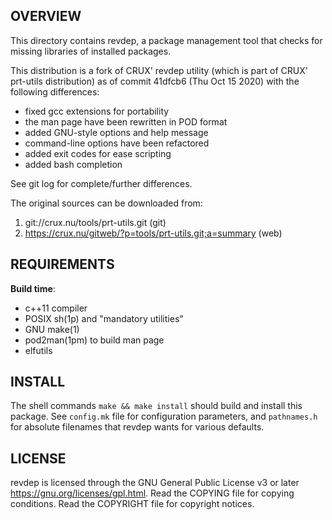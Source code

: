 OVERVIEW
--------
This directory contains revdep, a package management tool that checks
for missing libraries of installed packages.

This distribution is a fork of CRUX' revdep utility (which is part of
CRUX' prt-utils distribution) as of commit 41dfcb6 (Thu Oct 15 2020)
with the following differences:
- fixed gcc extensions for portability
- the man page have been rewritten in POD format
- added GNU-style options and help message
- command-line options have been refactored
- added exit codes for ease scripting
- added bash completion

See git log for complete/further differences.

The original sources can be downloaded from:
1. git://crux.nu/tools/prt-utils.git                        (git)
2. https://crux.nu/gitweb/?p=tools/prt-utils.git;a=summary  (web)


REQUIREMENTS
------------
**Build time**:
- c++11 compiler
- POSIX sh(1p) and "mandatory utilities"
- GNU make(1)
- pod2man(1pm) to build man page
- elfutils


INSTALL
-------
The shell commands `make && make install` should build and install
this package.  See `config.mk` file for configuration parameters,
and `pathnames.h` for absolute filenames that revdep wants for
various defaults.


LICENSE
-------
revdep is licensed through the GNU General Public License v3 or later
<https://gnu.org/licenses/gpl.html>.
Read the COPYING file for copying conditions.
Read the COPYRIGHT file for copyright notices.
